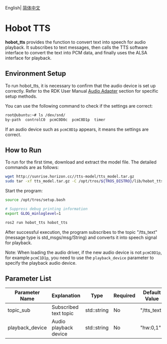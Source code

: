 English| [简体中文](./README_cn.md)

# Hobot TTS

**hobot_tts** provides the function to convert text into speech for audio playback. It subscribes to text messages, then calls the TTS software interface to convert the text into PCM data, and finally uses the ALSA interface for playback.

## Environment Setup

To run hobot_tts, it is necessary to confirm that the audio device is set up correctly. Refer to the RDK User Manual [Audio Adapter](https://developer.horizon.cc/documents_rdk/hardware_development/rdk_x3/audio_board) section for specific setup methods.

You can use the following command to check if the settings are correct:

```bash
root@ubuntu:~# ls /dev/snd/
by-path  controlC0  pcmC0D0c  pcmC0D1p  timer
```

If an audio device such as `pcmC0D1p` appears, it means the settings are correct.

## How to Run

To run for the first time, download and extract the model file. The detailed commands are as follows:

```bash
wget http://sunrise.horizon.cc//tts-model/tts_model.tar.gz
sudo tar -xf tts_model.tar.gz -C /opt/tros/${TROS_DISTRO}/lib/hobot_tts/
```

Start the program:

```bash
source /opt/tros/setup.bash

# Suppress debug printing information
export GLOG_minloglevel=1

ros2 run hobot_tts hobot_tts
```

After successful execution, the program subscribes to the topic "/tts_text" (message type is std_msgs/msg/String) and converts it into speech signal for playback.

Note: When loading the audio driver, if the new audio device is not `pcmC0D1p`, for example `pcmC1D1p`, you need to use the `playback_device` parameter to specify the playback audio device.

## Parameter List

| Parameter Name  | Explanation              | Type         | Required | Default Value |
| --------------- | ------------------------ | ------------ | -------- | ------------- |
| topic_sub       | Subscribed text topic    | std::string  | No       | "/tts_text"   |
| playback_device | Audio playback device     | std::string  | No       | "hw:0,1"      |